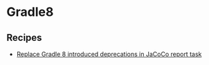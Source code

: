 # Gradle8

## Recipes

* [Replace Gradle 8 introduced deprecations in JaCoCo report task](./jacocoreportdeprecations.md)


